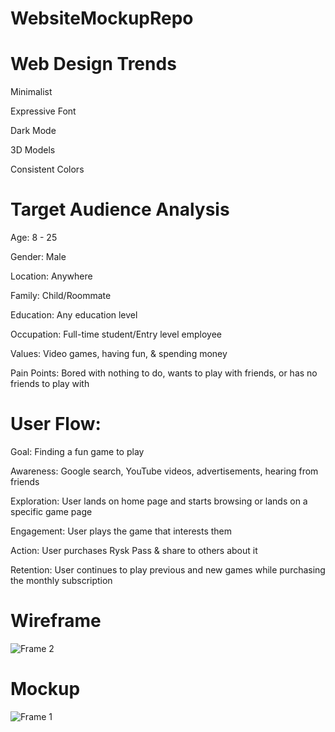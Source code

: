 WebsiteMockupRepo
===========

# Web Design Trends
Minimalist

Expressive Font

Dark Mode

3D Models

Consistent Colors

# Target Audience Analysis
Age: 8 - 25

Gender: Male

Location: Anywhere

Family: Child/Roommate

Education: Any education level

Occupation: Full-time student/Entry level employee

Values: Video games, having fun, & spending money

Pain Points: Bored with nothing to do, wants to play with friends, or has no friends to play with

# User Flow: 
Goal: Finding a fun game to play

Awareness: Google search, YouTube videos, advertisements, hearing from friends

Exploration: User lands on home page and starts browsing or lands on a specific game page

Engagement: User plays the game that interests them

Action: User purchases Rysk Pass & share to others about it

Retention: User continues to play previous and new games while purchasing the monthly subscription

# Wireframe
![Frame 2](https://github.com/user-attachments/assets/87879f03-7639-432b-bfd5-c1180c401a29)


# Mockup
![Frame 1](https://github.com/user-attachments/assets/cfa19941-29e3-49ee-93be-69b8618e89b6)
